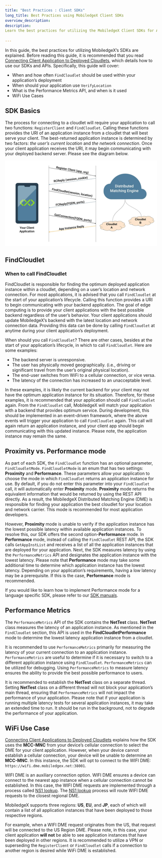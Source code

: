 ```yaml
---
title: "Best Practices : Client SDKs"
long_title: Best Practices using MobiledgeX Client SDKs
overview_description:
description:
Learn the best practices for utilizing the MobiledgeX Client SDKs for Android, iOS, and Unity

---
```


In this guide, the best practices for utilizing MobiledgeX’s SDKs are explained. Before reading this guide, it is recommended that you read [Connecting Client Application to Deployed Cloudlets](/sdks/overview), which details how to use our SDKs and APIs. Specifically, this guide will cover:

- When and how often `FindCloudlet` should be used within your application’s deployment
- When should your application use `VerifyLocation`
- What is the Performance Metrics API, and when is it used
- WiFi Use Cases

## SDK Basics  

The process for connecting to a cloudlet will require your application to call two functions: `RegisterClient` and `FindCloudlet`. Calling these functions provides the URI of an application instance from a cloudlet that will best serve your client. The best-returned application instance is determined by two factors: *the user’s current location* and *the network connection*. Once your client application receives the URI, it may begin communicating with your deployed backend server. Please see the diagram below.

![](/developer/assets/connect-client-app/endtoend.png "")

## FindCloudlet  

### When to call FindCloudlet  

FindCloudlet is responsible for finding the optimum deployed application instance within a cloudlet, depending on a user’s location and network connection. For most applications, it is advised that you call `FindCloudlet` at the start of your application’s lifecycle. Calling this function provides a URI to begin communicating with your backend application. The goal of edge computing is to provide your client applications with the best possible backend regardless of the user’s behavior. Your client applications should update MobiledgeX’s backend with the latest location and network connection data. Providing this data can be done by calling `FindCloudlet` at anytime during your client application’s deployment.

When should you call `FindCloudlet`? There are other cases, besides at the start of your application’s lifecycle, in which to call `FindCloudlet`. Here are some examples:

- The backend server is unresponsive.
- The user has physically moved geographically. (i.e., driving or significant travel from the user’s original physical location).
- The end-user switches from WiFi to a cellular connection, or vice versa.
- The latency of the connection has increased to an unacceptable level.

In these examples, it is likely the current backend for your client may not have the optimum application instance for its situation. Therefore, for these examples, it is recommended that your application should call `FindCloudlet` again. From the `FindCloudlet` call, MobiledgeX will match your application with a backend that provides optimum service. During development, this should be implemented in an event-driven framework, where the above events will trigger your application to call `FindCloudlet` again. This call will again return an application instance, and your client app should begin communicating with this updated instance. Please note, the application instance may remain the same.

## Proximity vs. Performance mode  

As part of each SDK, the `FindCloudlet` function has an optional parameter, `FindCloudletMode`. `FindCloudletMode` is an enum that has two settings: **Proximity** and **Performance**. These parameters allow your application to choose the mode in which `FindCloudlet` returns an application instance for use. By default, if you do not enter this parameter into your `FindCloudlet` call, it will automatically enter **Proximity** mode. **Proximity** mode returns the equivalent information that would be returned by using the REST API directly. As a result, the MobiledgeX Distributed Matching Engine (DME) is responsible for finding your application the best cloudlet for your location and network carrier. This mode is recommended for most application developers.

However, **Proximity** mode is unable to verify if the application instance has the lowest possible latency within available application instances. To resolve this, our SDK offers the second option-**Performance** mode. In **Performance** mode, instead of calling the `FindCloudlet` REST API, the SDK calls `GetAppInstList` and receives a list of all the application instances that are deployed for your application. Next, the SDK measures latency by using the `PerformanceMetrics` API and designates the application instance with the lowest latency. Please note that **Performance** mode may take some additional time to determine which application instance has the lowest latency. Depending on your application’s requirements, having a low latency may be a prerequisite. If this is the case, **Performance** mode is recommended.

If you would like to learn how to implement Performance mode for a language specific SDK, please refer to our [SDK manuals](/apis).

## Performance Metrics  

The `PerformanceMetrics` API of the SDK contains the **NetTest** class. **NetTest** class measures the latency of an application instance. As mentioned in the `FindCloudlet` section, this API is used in the **FindCloudletPerformance** mode to determine the lowest latency application instance from a cloudlet.

It is recommended to use `PerformanceMetrics` primarily for measuring the latency of your current connection to an application instance. `PerformanceMetrics` are useful to determine if it is necessary to switch to a different application instance using `FindCloudlet`. `PerformanceMetrics` can be utilized for debugging. Using `PerformanceMetrics` to measure latency ensures the ability to provide the best possible performance to users.

It is recommended to establish the **NetTest** class on a separate thread. Setting **NetTest** class on a different thread will not block your application’s main thread, ensuring that `PerformanceMetrics` will not impact the performance of your application. Please note that if your application is running multiple latency tests for several application instances, it may take an extended time to run. It should be run in the background, not to degrade the performance of your application.

## WiFi Use Case  

[Connecting Client Applications to Deployed Cloudlets](/sdks/overview) explains how the SDK uses the **MCC-MNC** from your device’s cellular connection to select the DME for your client application. However, when your device cannot establish a cellular connection, your device will be unable to determine an **MCC-MNC**. In this instance, the SDK will opt to connect to the WIFI DME: `https://wifi.dme.mobiledgex.net:38001`.

WIFI DME is an auxiliary connection option. WIFI DME ensures a device can connect to the nearest app instance when a cellular connection cannot be established. In this case, the WIFI DME requests are implemented through a process called [NS1 lookup](https://ns1.com/resources/how-geographic-routing-works). The [NS1 lookup](https://ns1.com/resources/how-geographic-routing-works) process will route WIFI DME requests to the closest regional DME.

MobiledgeX supports three regions: **US**, **EU**, and **JP**, each of which will contain a list of all application instances that have been deployed to those respective regions.

For example, when a WIFI DME request originates from the US, that request will be connected to the US Region DME. Please note, in this case, your client application **will not** be able to see application instances that have been deployed in other regions. It is recommended to utilize a VPN or superseding the `RegisterClient` or `FindCloudlet` calls if a connection to another region is desired while WiFi DME is established.

